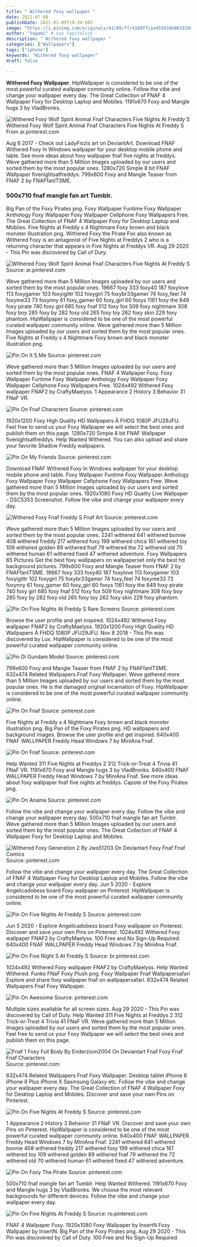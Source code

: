 ```yaml
---
title: " Withered foxy wallpaper "
date: 2021-07-08
publishDate: 2021-01-09T19:34:09Z
image: "https://i.pinimg.com/originals/41/89/ff/4189ffc1ed55934b8633188d7163fcad.jpg"
author: "Yagami" # use capitalize
description: " Withered foxy wallpaper "
categories: ["Wallpapers"]
tags: ["iphone"]
keywords: "Withered foxy wallpaper"
draft: false

---
```



**Withered Foxy Wallpaper**. HipWallpaper is considered to be one of the most powerful curated wallpaper community online. Follow the vibe and change your wallpaper every day. The Great Collection of FNAF 4 Wallpaper Foxy for Desktop Laptop and Mobiles. 1191x670 Foxy and Mangle hugs 3 by VladBronks.

![Withered Foxy Wolf Spirit Animal Fnaf Characters Five Nights At Freddy S](https://i.pinimg.com/originals/5c/b3/81/5cb381b2eb4f9b74f6322b1cabc7d148.jpg "Withered Foxy Wolf Spirit Animal Fnaf Characters Five Nights At Freddy S")
Withered Foxy Wolf Spirit Animal Fnaf Characters Five Nights At Freddy S From ar.pinterest.com


Aug 6 2017 - Check out LadyFiszis art on DeviantArt. Download FNAF Withered Foxy In Windows wallpaper for your desktop mobile phone and table. See more ideas about foxy wallpaper fnaf five nights at freddys. Weve gathered more than 5 Million Images uploaded by our users and sorted them by the most popular ones. 1280x720 Simple 8 bit FNAF Wallpaper fivenightsatfreddys. 799x600 Foxy and Mangle Teaser from FNAF 2 by FNAFfanITSME.

### 500x710 fnaf mangle fan art Tumblr.

Big Pan of the Foxy Pirates png. Foxy Wallpaper Funtime Foxy Wallpaper Anthology Foxy Wallpaper Foxy Wallpaper Cellphone Foxy Wallpapers Free. The Great Collection of FNAF 4 Wallpaper Foxy for Desktop Laptop and Mobiles. Five Nights at Freddy s 4 Nightmare Foxy brown and black monster illustration png. Withered Foxy the Pirate Fox also known as Withered Foxy is an antagonist of Five Nights at Freddys 2 who is a returning character that appears in Five Nights at Freddys VR. Aug 29 2020 - This Pin was discovered by Call of Duty.


![Withered Foxy Wolf Spirit Animal Fnaf Characters Five Nights At Freddy S](https://i.pinimg.com/originals/5c/b3/81/5cb381b2eb4f9b74f6322b1cabc7d148.jpg "Withered Foxy Wolf Spirit Animal Fnaf Characters Five Nights At Freddy S")
Source: ar.pinterest.com

Weve gathered more than 5 Million Images uploaded by our users and sorted them by the most popular ones. 19667 foxy 333 foxy40 187 foxylove 113 foxygamer 103 foxyigittr 102 foxygirl 75 foxybr33gamer 74 foxy_feel 74 foxyme33 73 foxynny 61 foxy_gamer 60 foxy_girl 60 foxys 1161 foxy the 849 foxy pirate 740 foxy girl 685 foxy fnaf 512 foxy fox 509 foxy nightmare 308 foxy boy 285 foxy by 282 foxy old 265 foxy toy 262 foxy skin 229 foxy phantom. HipWallpaper is considered to be one of the most powerful curated wallpaper community online. Weve gathered more than 5 Million Images uploaded by our users and sorted them by the most popular ones. Five Nights at Freddy s 4 Nightmare Foxy brown and black monster illustration png.

![Pin On It S Me](https://i.pinimg.com/originals/c1/04/f6/c104f60fa8917e200c2610d3e6818489.jpg "Pin On It S Me")
Source: pinterest.com

Weve gathered more than 5 Million Images uploaded by our users and sorted them by the most popular ones. FNAF 4 Wallpaper Foxy. Foxy Wallpaper Funtime Foxy Wallpaper Anthology Foxy Wallpaper Foxy Wallpaper Cellphone Foxy Wallpapers Free. 1024x492 Withered Foxy wallpaper FNAF2 by CraftyMaelyss. 1 Appearance 2 History 3 Behavior 31 FNaF VR.

![Pin On Fnaf Characters](https://i.pinimg.com/736x/ab/85/88/ab858895e82ba8e21211470815ae5ddf.jpg "Pin On Fnaf Characters")
Source: pinterest.com

1920x1200 Foxy High Quality HD Wallpapers Â FHDQ 1080P JFU29JFU. Feel free to send us your Foxy Wallpaper we will select the best ones and publish them on this page. 1280x720 Simple 8 bit FNAF Wallpaper fivenightsatfreddys. Help Wanted Withered. You can also upload and share your favorite Shadow Freddy wallpapers.

![Pin On My Friends](https://i.pinimg.com/originals/b4/d1/1a/b4d11acfde3673d70cebb9f0c32e450f.jpg "Pin On My Friends")
Source: pinterest.com

Download FNAF Withered Foxy In Windows wallpaper for your desktop mobile phone and table. Foxy Wallpaper Funtime Foxy Wallpaper Anthology Foxy Wallpaper Foxy Wallpaper Cellphone Foxy Wallpapers Free. Weve gathered more than 5 Million Images uploaded by our users and sorted them by the most popular ones. 1920x1080 Foxy HD Quality Live Wallpaper - DSC5353 Screenshot. Follow the vibe and change your wallpaper every day.

![Withered Foxy Fnaf Freddy S Fnaf Art](https://i.pinimg.com/originals/19/dd/25/19dd2570516420cdfbda7095055fec22.jpg "Withered Foxy Fnaf Freddy S Fnaf Art")
Source: pinterest.com

Weve gathered more than 5 Million Images uploaded by our users and sorted them by the most popular ones. 2241 withered 641 withered bonnie 408 withered freddy 217 withered foxy 199 withered chica 161 withered toy 109 withered golden 89 withered fnaf 79 withered the 72 withered old 70 withered human 61 withered fixed 47 withered adventure. Foxy Wallpapers 65 Pictures Get the best foxy wallpapers on wallpaperset only the best hd background pictures. 799x600 Foxy and Mangle Teaser from FNAF 2 by FNAFfanITSME. 19667 foxy 333 foxy40 187 foxylove 113 foxygamer 103 foxyigittr 102 foxygirl 75 foxybr33gamer 74 foxy_feel 74 foxyme33 73 foxynny 61 foxy_gamer 60 foxy_girl 60 foxys 1161 foxy the 849 foxy pirate 740 foxy girl 685 foxy fnaf 512 foxy fox 509 foxy nightmare 308 foxy boy 285 foxy by 282 foxy old 265 foxy toy 262 foxy skin 229 foxy phantom.

![Pin On Five Nights At Freddy S Rare Screens](https://i.pinimg.com/originals/f8/5e/75/f85e7513aa1d05b32316a917a5f97cb8.jpg "Pin On Five Nights At Freddy S Rare Screens")
Source: pinterest.com

Browse the user profile and get inspired. 1024x492 Withered Foxy wallpaper FNAF2 by CraftyMaelyss. 1920x1200 Foxy High Quality HD Wallpapers Â FHDQ 1080P JFU29JFU. Nov 8 2018 - This Pin was discovered by Lux. HipWallpaper is considered to be one of the most powerful curated wallpaper community online.

![Pin Di Gundam Model](https://i.pinimg.com/originals/e0/79/5d/e0795ded14ac1e586fcdf5bb480bd03a.png "Pin Di Gundam Model")
Source: pinterest.com

799x600 Foxy and Mangle Teaser from FNAF 2 by FNAFfanITSME. 632x474 Related Wallpapers Fnaf Foxy Wallpaper. Weve gathered more than 5 Million Images uploaded by our users and sorted them by the most popular ones. He is the damaged original incarnation of Foxy. HipWallpaper is considered to be one of the most powerful curated wallpaper community online.

![Pin On Fnaf](https://i.pinimg.com/originals/11/04/b4/1104b4e0647e8cf7b1eac88797daa104.png "Pin On Fnaf")
Source: pinterest.com

Five Nights at Freddy s 4 Nightmare Foxy brown and black monster illustration png. Big Pan of the Foxy Pirates png. HD wallpapers and background images. Browse the user profile and get inspired. 640x400 FNAF WALLPAPER Freddy Head Windows 7 by MiniAna Fnaf.

![Pin On Fnaf](https://i.pinimg.com/474x/3b/95/71/3b9571b2348716d29e8fdc975f91e5ca.jpg "Pin On Fnaf")
Source: pinterest.com

Help Wanted 311 Five Nights at Freddys 2 312 Trick-or-Treat 4 Trivia 41 FNaF VR. 1191x670 Foxy and Mangle hugs 3 by VladBronks. 640x400 FNAF WALLPAPER Freddy Head Windows 7 by MiniAna Fnaf. See more ideas about foxy wallpaper fnaf five nights at freddys. Capote of the Foxy Pirates png.

![Pin On Anama](https://i.pinimg.com/736x/f0/80/3b/f0803b726ee36652c7c10d8ff15e1855.jpg "Pin On Anama")
Source: pinterest.com

Follow the vibe and change your wallpaper every day. Follow the vibe and change your wallpaper every day. 500x710 fnaf mangle fan art Tumblr. Weve gathered more than 5 Million Images uploaded by our users and sorted them by the most popular ones. The Great Collection of FNAF 4 Wallpaper Foxy for Desktop Laptop and Mobiles.

![Withered Foxy Generation 2 By Jws51203 On Deviantart Foxy Fnaf Fnaf Comics](https://i.pinimg.com/originals/16/e4/91/16e49123bfaa214b3dd87c4ba96b1cbe.jpg "Withered Foxy Generation 2 By Jws51203 On Deviantart Foxy Fnaf Fnaf Comics")
Source: pinterest.com

Follow the vibe and change your wallpaper every day. The Great Collection of FNAF 4 Wallpaper Foxy for Desktop Laptop and Mobiles. Follow the vibe and change your wallpaper every day. Jun 5 2020 - Explore Angelicadobess board Foxy wallpaper on Pinterest. HipWallpaper is considered to be one of the most powerful curated wallpaper community online.

![Pin On Five Nights At Freddy S](https://i.pinimg.com/474x/50/e0/d8/50e0d8f40554112d115088b2e13c12ae.jpg "Pin On Five Nights At Freddy S")
Source: pinterest.com

Jun 5 2020 - Explore Angelicadobess board Foxy wallpaper on Pinterest. Discover and save your own Pins on Pinterest. 1024x492 Withered Foxy wallpaper FNAF2 by CraftyMaelyss. 100 Free and No Sign-Up Required. 640x400 FNAF WALLPAPER Freddy Head Windows 7 by MiniAna Fnaf.

![Pin On Five Night S At Freddy S](https://i.pinimg.com/736x/81/ee/47/81ee471e19ef9b148be9ac99ffc43e48.jpg "Pin On Five Night S At Freddy S")
Source: br.pinterest.com

1024x492 Withered Foxy wallpaper FNAF2 by CraftyMaelyss. Help Wanted Withered. Funko FNaF Foxy Plush png. Foxy Wallpaper Fnaf Wallpapersafari Explore and share foxy wallpaper fnaf on wallpapersafari. 632x474 Related Wallpapers Fnaf Foxy Wallpaper.

![Pin On Awesome](https://i.pinimg.com/736x/5c/7e/e7/5c7ee7d6a81faedde074f3453b10593c.jpg "Pin On Awesome")
Source: pinterest.com

Multiple sizes available for all screen sizes. Aug 29 2020 - This Pin was discovered by Call of Duty. Help Wanted 311 Five Nights at Freddys 2 312 Trick-or-Treat 4 Trivia 41 FNaF VR. Weve gathered more than 5 Million Images uploaded by our users and sorted them by the most popular ones. Feel free to send us your Foxy Wallpaper we will select the best ones and publish them on this page.

![Fnaf 1 Foxy Full Body By Enderziom2004 On Deviantart Fnaf Foxy Fnaf Fnaf Characters](https://i.pinimg.com/originals/da/0d/a5/da0da51ae8ae3991b62e35528b16fdd3.png "Fnaf 1 Foxy Full Body By Enderziom2004 On Deviantart Fnaf Foxy Fnaf Fnaf Characters")
Source: pinterest.com

632x474 Related Wallpapers Fnaf Foxy Wallpaper. Desktop tablet iPhone 8 iPhone 8 Plus iPhone X Sasmsung Galaxy etc. Follow the vibe and change your wallpaper every day. The Great Collection of FNAF 4 Wallpaper Foxy for Desktop Laptop and Mobiles. Discover and save your own Pins on Pinterest.

![Pin On Five Nights At Freddy S](https://i.pinimg.com/originals/90/a0/5c/90a05cabca8326137335eb1aca7e9c9a.jpg "Pin On Five Nights At Freddy S")
Source: pinterest.com

1 Appearance 2 History 3 Behavior 31 FNaF VR. Discover and save your own Pins on Pinterest. HipWallpaper is considered to be one of the most powerful curated wallpaper community online. 640x400 FNAF WALLPAPER Freddy Head Windows 7 by MiniAna Fnaf. 2241 withered 641 withered bonnie 408 withered freddy 217 withered foxy 199 withered chica 161 withered toy 109 withered golden 89 withered fnaf 79 withered the 72 withered old 70 withered human 61 withered fixed 47 withered adventure.

![Pin On Foxy The Pirate](https://i.pinimg.com/originals/f9/94/5d/f9945d41d83b92b91c0e13b858c3c76b.jpg "Pin On Foxy The Pirate")
Source: pinterest.com

500x710 fnaf mangle fan art Tumblr. Help Wanted Withered. 1191x670 Foxy and Mangle hugs 3 by VladBronks. We choose the most relevant backgrounds for different devices. Follow the vibe and change your wallpaper every day.

![Pin On Five Nights At Freddy S](https://i.pinimg.com/originals/41/89/ff/4189ffc1ed55934b8633188d7163fcad.jpg "Pin On Five Nights At Freddy S")
Source: ro.pinterest.com

FNAF 4 Wallpaper Foxy. 1920x1080 Foxy Wallpaper by InsertN Foxy Wallpaper by InsertN. Big Pan of the Foxy Pirates png. Aug 29 2020 - This Pin was discovered by Call of Duty. 100 Free and No Sign-Up Required.

